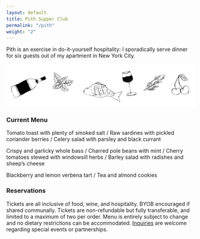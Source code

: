 ```yaml
---
layout: default
title: Pith Supper Club
permalink: "/pith"
weight: "2"
---
```


Pith is an exercise in do-it-yourself hospitality: I sporadically serve dinner for six guests out of my apartment in New York City.

![](/images/pith-illustrations.png)

### Current Menu

Tomato toast with plenty of smoked salt<span> /</span>
Raw sardines with pickled coriander berries<span> /</span>
Celery salad with parsley and black currant

Crispy and garlicky whole bass<span> /</span>
Charred pole beans with mint<span> /</span>
Cherry tomatoes stewed with windowsill herbs<span> /</span>
Barley salad with radishes and sheep’s cheese

Blackberry and lemon verbena tart<span> /</span>
Tea and almond cookies

### Reservations

Tickets are all inclusive of food, wine, and hospitality. BYOB encouraged if shared communally. Tickets are non-refundable but fully transferable, and limited to a maximum of two per order. Menu is entirely subject to change and no dietary restrictions can be accommodated. [Inquiries](mailto:inquiries@pith.space) are welcome regarding special events or partnerships.

<tito-widget event="pith/supper-club"></tito-widget>

